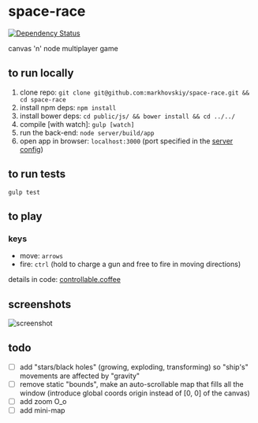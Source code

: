 # space-race

[![Dependency Status](https://david-dm.org/markhovskiy/space-race.png)](https://david-dm.org/markhovskiy/space-race)

canvas 'n' node multiplayer game


## to run locally

1. clone repo: `git clone git@github.com:markhovskiy/space-race.git && cd space-race`
2. install npm deps: `npm install`
3. install bower deps: `cd public/js/ && bower install && cd ../../`
4. compile [with watch]: `gulp [watch]`
5. run the back-end: `node server/build/app`
6. open app in browser: `localhost:3000` (port specified in the [server config](/server/src/config/server.coffee))


## to run tests

`gulp test`


## to play

### keys

* move: `arrows`
* fire: `ctrl` (hold to charge a gun and free to fire in moving directions)

details in code: [controllable.coffee](/public/js/src/behaviors/controllable.coffee)


## screenshots

![screenshot](https://raw.githubusercontent.com/markhovskiy/markhovskiy.github.io/master/uploads/space_race_screenshot.png)


## todo

- [ ] add "stars/black holes" (growing, exploding, transforming) so "ship's" movements are affected by "gravity"
- [ ] remove static "bounds", make an auto-scrollable map that fills all the window (introduce global coords origin instead of [0, 0] of the canvas)
- [ ] add zoom O_o
- [ ] add mini-map
